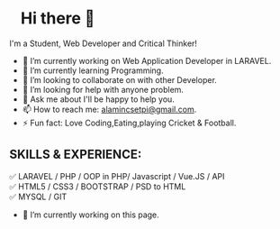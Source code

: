 <h1 style="margin-left:20px;"class="text-center">Hi there 👋</h1>



I'm a Student, Web Developer and Critical Thinker!

- 🔭 I’m currently working on Web Application Developer in LARAVEL.
- 🌱 I’m currently learning Programming.
- 👯 I’m looking to collaborate on with other Developer.
- 🤔 I’m looking for help with anyone problem.
- 💬 Ask me about I'll be happy to help you.
- 📫 How to reach me: alamincsetpi@gmail.com.
- ⚡ Fun fact: Love Coding,Eating,playing Cricket & Football.


## SKILLS & EXPERIENCE: <br>
✅ LARAVEL /  PHP / OOP in PHP/ Javascript / Vue.JS / API  <br>
✅ HTML5 / CSS3  / BOOTSTRAP / PSD to HTML<br>
✅ MYSQL / GIT <br>

- 🔭 I’m currently working on this page. 



